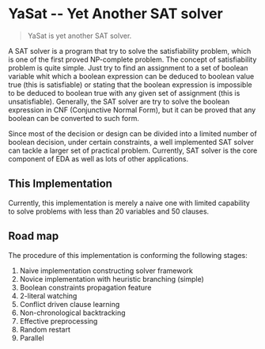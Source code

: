
YaSat -- Yet Another SAT solver
===============================

> YaSat is yet another SAT solver.

A SAT solver is a program that try to solve the satisfiability problem,
which is one of the first proved NP-complete problem.
The concept of satisfiability problem is quite simple. Just try to find
an assignment to a set of boolean variable whit which a boolean expression
can be deduced to boolean value true (this is satisfiable) or stating that
the boolean expression is impossible to be deduced to boolean true with
any given set of assignment (this is unsatisfiable).
Generally, the SAT solver are try to solve the boolean expression in
CNF (Conjunctive Normal Form), but it can be proved that any boolean can
be converted to such form.

Since most of the decision or design can be divided into a limited number
of boolean decision, under certain constraints, a well implemented SAT solver
can tackle a larger set of practical problem. Currently, SAT solver is the
core component of EDA as well as lots of other applications.

This Implementation
-------------------

Currently, this implementation is merely a naive one with limited capability to
solve problems with less than 20 variables and 50 clauses.

Road map
-------

The procedure of this implementation is conforming the following stages:

1. Naive implementation constructing solver framework
1. Novice implementation with heuristic branching (simple)
1. Boolean constraints propagation feature
1. 2-literal watching
1. Conflict driven clause learning
1. Non-chronological backtracking
1. Effective preprocessing
1. Random restart
1. Parallel

